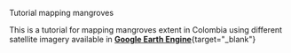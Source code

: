 Tutorial mapping mangroves

This is a tutorial for mapping mangroves extent in Colombia using different satellite imagery available in [**Google Earth Engine**](https://https://earthengine.google.com/){target="_blank"}
